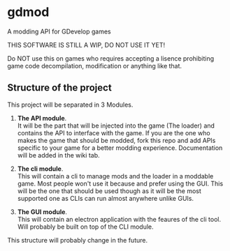 # gdmod
A modding API for GDevelop games

THIS SOFTWARE IS STILL A WIP, DO NOT USE IT YET!

Do NOT use this on games who requires accepting a lisence prohibiting game code decompilation, modification or anything like that.

## Structure of the project
This project will be separated in 3 Modules.
1. **The API module**.<br/>
  It will be the part that will be injected into the game (The loader) and contains the API to interface with the game. 
  If you are the one who makes the game that should be modded, fork this repo and add APIs specific to your game for a better modding experience.
  Documentation will be added in the wiki tab.
  
2. **The cli module**.<br/>
  This will contain a cli to manage mods and the loader in a moddable game.
  Most people won't use it because and prefer using the GUI. This will be the one that should be used though as it will be the most supported one as CLIs can run almost anywhere unlike GUIs.
  
3. **The GUI module**.<br/>
  This will contain an electron application with the feaures of the cli tool. Will probably be built on top of the CLI module.

This structure will probably change in the future.
